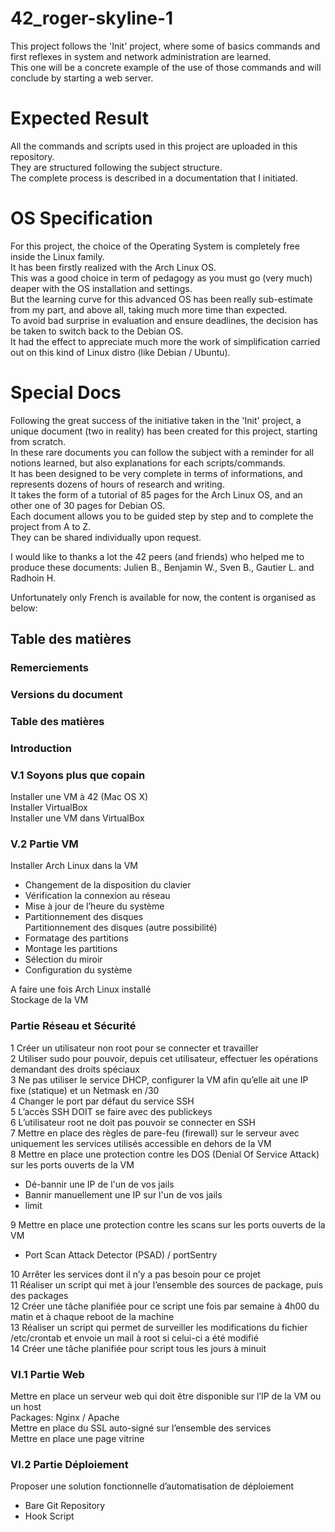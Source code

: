 # 42_roger-skyline-1
This project follows the 'Init' project, where some of basics commands and first reflexes in system and network administration are learned.  
This one will be a concrete example of the use of those commands and will conclude by starting a web server. 

# Expected Result
All the commands and scripts used in this project are uploaded in this repository.  
They are structured following the subject structure.  
The complete process is described in a documentation that I initiated.

# OS Specification
For this project, the choice of the Operating System is completely free inside the Linux family.  
It has been firstly realized with the Arch Linux OS.  
This was a good choice in term of pedagogy as you must go (very much) deaper with the OS installation and settings.  
But the learning curve for this advanced OS has been really sub-estimate from my part, and above all, taking much more time than expected.  
To avoid bad surprise in evaluation and ensure deadlines, the decision has be taken to switch back to the Debian OS.  
It had the effect to appreciate much more the work of simplification carried out on this kind of Linux distro (like Debian / Ubuntu).

# Special Docs
Following the great success of the initiative taken in the 'Init' project, a unique document (two in reality) has been created for this project, starting from scratch.  
In these rare documents you can follow the subject with a reminder for all notions learned, but also explanations for each scripts/commands.  
It has been designed to be very complete in terms of informations, and represents dozens of hours of research and writing.  
It takes the form of a tutorial of 85 pages for the Arch Linux OS, and an other one of 30 pages for Debian OS.  
Each document allows you to be guided step by step and to complete the project from A to Z.  
They can be shared individually upon request.  

I would like to thanks a lot the 42 peers (and friends) who helped me to produce these documents: Julien B., Benjamin W., Sven B., Gautier L. and Radhoin H.  

Unfortunately only French is available for now, the content is organised as below:

## Table des matières

### Remerciements
### Versions du document
### Table des matières
### Introduction
### V.1 Soyons plus que copain
Installer une VM à 42 (Mac OS X)  
Installer VirtualBox  
Installer une VM dans VirtualBox  
### V.2 Partie VM
Installer Arch Linux dans la VM  
- Changement de la disposition du clavier  
- Vérification la connexion au réseau  
- Mise à jour de l’heure du système  
- Partitionnement des disques  
Partitionnement des disques (autre possibilité)  
- Formatage des partitions  
- Montage les partitions  
- Sélection du miroir  
- Configuration du système  

A faire une fois Arch Linux installé  
Stockage de la VM  
### Partie Réseau et Sécurité
1 Créer un utilisateur non root pour se connecter et travailler  
2 Utiliser sudo pour pouvoir, depuis cet utilisateur, effectuer les opérations demandant des droits spéciaux  
3 Ne pas utiliser le service DHCP, configurer la VM afin qu’elle ait une IP fixe (statique) et un Netmask en /30  
4 Changer le port par défaut du service SSH  
5 L’accès SSH DOIT se faire avec des publickeys  
6 L’utilisateur root ne doit pas pouvoir se connecter en SSH  
7 Mettre en place des règles de pare-feu (firewall) sur le serveur avec uniquement les services utilisés accessible en dehors de la VM  
8 Mettre en place une protection contre les DOS (Denial Of Service Attack) sur les ports ouverts de la VM  
- Dé-bannir une IP de l'un de vos jails  
- Bannir manuellement une IP sur l'un de vos jails  
- limit  

9 Mettre en place une protection contre les scans sur les ports ouverts de la VM  
- Port Scan Attack Detector (PSAD) / portSentry  

10 Arrêter les services dont il n’y a pas besoin pour ce projet  
11 Réaliser un script qui met à jour l’ensemble des sources de package, puis des packages  
12 Créer une tâche planifiée pour ce script une fois par semaine à 4h00 du matin et à chaque reboot de la machine  
13 Réaliser un script qui permet de surveiller les modifications du fichier /etc/crontab et envoie un mail à root si celui-ci a été modifié  
14 Créer une tâche planifiée pour script tous les jours à minuit  
### VI.1 Partie Web
Mettre en place un serveur web qui doit être disponible sur l’IP de la VM ou un host  
Packages: Nginx / Apache  
Mettre en place du SSL auto-signé sur l’ensemble des services  
Mettre en place une page vitrine  
### VI.2 Partie Déploiement
Proposer une solution fonctionnelle d’automatisation de déploiement  
- Bare Git Repository
- Hook Script
